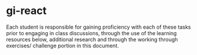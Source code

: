 # gi-react
Each student is responsible for gaining proficiency with each of these tasks prior to engaging in class discussions, through the use of the learning resources below, additional research and through the working through exercises/ challenge portion in this document.
